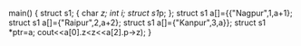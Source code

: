 main()
{
struct s1;
{
char *z;
int i;
struct s1*p;
};
struct s1 a[]={{"Nagpur",1,a+1};
struct s1 a[]={"Raipur",2,a+2};
struct s1 a[]={"Kanpur",3,a}};
struct s1 *ptr=a;
cout<<a[0].z<<ptr->z<<a[2].p->z);
  }
